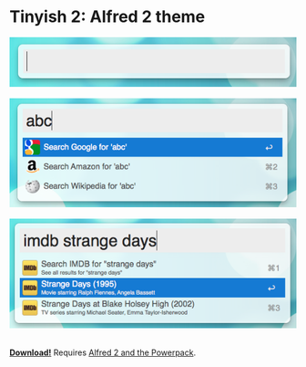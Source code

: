 # Tinyish 2: Alfred 2 theme

<div><img src="blank.png"></div><br>
<div><img src="typing.png"></div><br>
<div><img src="imdb.png"></div><br>

**[Download!](https://github.com/skyzyx/tinyish2.alfredappearance/raw/master/tinyish2.alfredappearance)**
Requires [Alfred 2 and the Powerpack](http://www.alfredapp.com/powerpack/).
